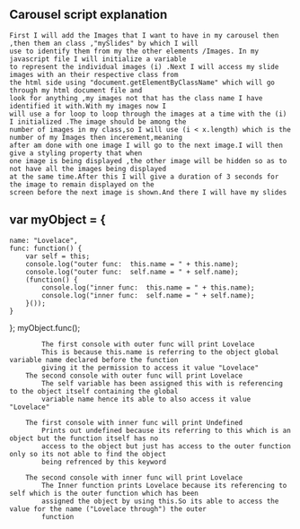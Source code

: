 ## Carousel script explanation

    First I will add the Images that I want to have in my carousel then ,then them an class ,"mySlides" by which I will
    use to identify them from my the other elements /Images. In my javascript file I will initialize a variable
    to represent the individual images (i) .Next I will access my slide images with an their respective class from 
    the html side using "document.getElementByClassName" which will go through my html document file and 
    look for anything ,my images not that has the class name I have identified it with.With my images now I
    will use a for loop to loop through the images at a time with the (i) I initialized .The image should be among the 
    number of images in my class,so I will use (i < x.length) which is the number of my Images then incerement,meaning
    after am done with one image I will go to the next image.I will then give a styling property that when 
    one image is being displayed ,the other image will be hidden so as to not have all the images being displayed
    at the same time.After this I will give a duration of 3 seconds for the image to remain displayed on the 
    screen before the next image is shown.And there I will have my slides


## var myObject = {
    name: "Lovelace",
    func: function() {
        var self = this;
        console.log("outer func:  this.name = " + this.name);
        console.log("outer func:  self.name = " + self.name);
        (function() {
            console.log("inner func:  this.name = " + this.name);
            console.log("inner func:  self.name = " + self.name);
        }());
    }
};
myObject.func(); 
    
            
            The first console with outer func will print Lovelace 
            This is because this.name is referring to the object global variable name declared before the function
            giving it the permission to access it value "Lovelace"
        The second console with outer func will print Lovelace
            The self variable has been assigned this with is referencing to the object itself containing the global
            variable name hence its able to also access it value "Lovelace"

        The first console with inner func will print Undefined
            Prints out undefined because its referring to this which is an object but the function itself has no 
            access to the object but just has access to the outer function only so its not able to find the object
            being refrenced by this keyword
            
        The second console with inner func will print Lovelace
            The Inner function prints Lovelace because its referencing to self which is the outer function which has been
            assigned the object by using this.So its able to access the value for the name ("Lovelace through") the outer
            function